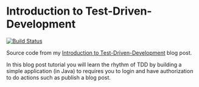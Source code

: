 # Introduction to Test-Driven-Development


[![Build Status](https://travis-ci.org/Adrianvdh/tdd-intro.svg?branch=master)](https://travis-ci.org/Adrianvdh/scholarcoder-tdd-intro) 

Source code from my [Introduction to Test-Driven-Development](http://scholarcoder.com/tdd-intro) blog post.

In this blog post tutorial you will learn the rhythm of TDD by building a simple application (in Java) to requires you
to login and have authorization to do actions such as publish a blog post.

